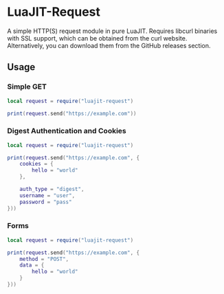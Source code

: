 # LuaJIT-Request
A simple HTTP(S) request module in pure LuaJIT. Requires libcurl binaries with SSL support, which can be obtained from the curl website. Alternatively, you can download them from the GitHub releases section.

## Usage

### Simple GET
```lua
local request = require("luajit-request")

print(request.send("https://example.com"))
```

### Digest Authentication and Cookies
```lua
local request = require("luajit-request")

print(request.send("https://example.com", {
	cookies = {
		hello = "world"
	},

	auth_type = "digest",
	username = "user",
	password = "pass"
}))
```

### Forms
```lua
local request = require("luajit-request")

print(request.send("https://example.com", {
	method = "POST",
	data = {
		hello = "world"
	}
}))
```